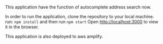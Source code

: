 This application have the function of autocomplete address search now.

In order to run the application, clone the repository to your local machine.
run:
`npm install`
and then run
`npm start`
Open [http://localhost:3000](http://localhost:3000) to view it in the browser.

This application is also deployed to aws amplify.
